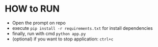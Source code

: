 # HOW to RUN

- Open the prompt on repo
- execute `pip install -r requirements.txt` for install dependencies
- finally, run with cmd `python app.py`
- (optional) if you want to stop application: `ctrl+c`